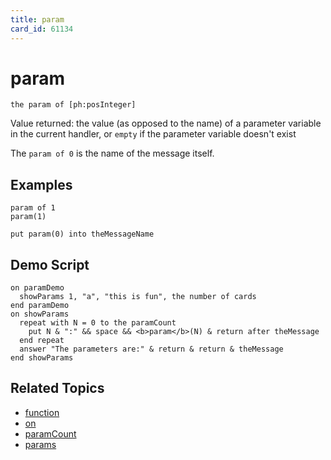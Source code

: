 ```yaml
---
title: param
card_id: 61134
---
```


# param

```
the param of [ph:posInteger]
```

Value returned: the value (as opposed to the name) of a parameter variable in the current handler, or `empty` if the parameter variable doesn't exist

The `param of 0` is the name of the message itself.

## Examples

```
param of 1
param(1)

put param(0) into theMessageName
```

## Demo Script

```
on paramDemo
  showParams 1, "a", "this is fun", the number of cards
end paramDemo
on showParams
  repeat with N = 0 to the paramCount
    put N & ":" && space && <b>param</b>(N) & return after theMessage
  end repeat
  answer "The parameters are:" & return & return & theMessage
end showParams
```

## Related Topics

* [function](/HyperTalkReference/keywords/function)
* [on](/HyperTalkReference/keywords/on)
* [paramCount](/HyperTalkReference/functions/paramCount)
* [params](/HyperTalkReference/functions/params)
